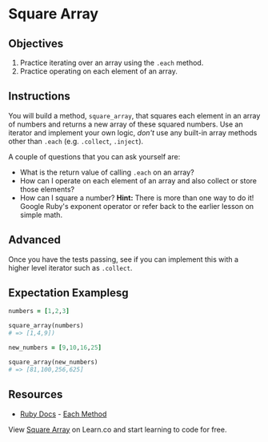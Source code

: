 
# Square Array

## Objectives
1. Practice iterating over an array using the `.each` method.
2. Practice operating on each element of an array.

## Instructions

You will build a method, `square_array`, that squares each element in an array of numbers and returns a new array of these squared numbers. Use an iterator and implement your own logic, *don't* use any built-in array methods other than `.each` (e.g. `.collect`, `.inject`).

A couple of questions that you can ask yourself are: 

* What is the return value of calling `.each` on an array?
* How can I operate on each element of an array and also collect or store those elements?
* How can I square a number? **Hint:** There is more than one way to do it! Google Ruby's exponent operator or refer back to the earlier lesson on simple math.

## Advanced

Once you have the tests passing, see if you can implement this with a higher level iterator such as `.collect`.

## Expectation Examplesg

```ruby
numbers = [1,2,3]

square_array(numbers)
# => [1,4,9])

new_numbers = [9,10,16,25]

square_array(new_numbers)
# => [81,100,256,625]
```

## Resources

* [Ruby Docs](http://www.ruby-doc.org/core-2.1.2/) - [Each Method](http://www.ruby-doc.org/core-2.1.2/Array.html#method-i-each)

<p data-visibility='hidden'>View <a href='https://learn.co/lessons/square_array' title='Square Array'>Square Array</a> on Learn.co and start learning to code for free.</p>
